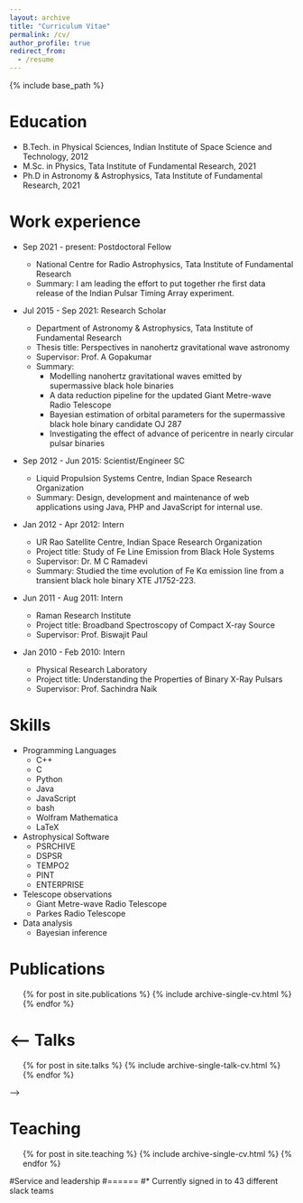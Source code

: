 ```yaml
---
layout: archive
title: "Curriculum Vitae"
permalink: /cv/
author_profile: true
redirect_from:
  - /resume
---
```


{% include base_path %}

Education
======
* B.Tech. in Physical Sciences, Indian Institute of Space Science and Technology, 2012
* M.Sc. in Physics, Tata Institute of Fundamental Research, 2021
* Ph.D in Astronomy & Astrophysics, Tata Institute of Fundamental Research, 2021

Work experience
======
* Sep 2021 - present: Postdoctoral Fellow
  * National Centre for Radio Astrophysics, Tata Institute of Fundamental Research
  * Summary: I am leading the effort to put together rhe first data release of the Indian Pulsar Timing Array experiment.

* Jul 2015 - Sep 2021: Research Scholar
  * Department of Astronomy & Astrophysics, Tata Institute of Fundamental Research
  * Thesis title: Perspectives in nanohertz gravitational wave astronomy
  * Supervisor: Prof. A Gopakumar
  * Summary:
    * Modelling nanohertz gravitational waves emitted by supermassive black hole binaries
    * A data reduction pipeline for the updated Giant Metre-wave Radio Telescope
    * Bayesian estimation of orbital parameters for the supermassive black hole binary candidate OJ 287
    * Investigating the effect of advance of pericentre in nearly circular pulsar binaries

* Sep 2012 - Jun 2015: Scientist/Engineer SC
  * Liquid Propulsion Systems Centre, Indian Space Research Organization
  * Summary: Design, development and maintenance of web applications using Java, PHP and JavaScript for internal use.

* Jan 2012 - Apr 2012: Intern
  * UR Rao Satellite Centre, Indian Space Research Organization
  * Project title: Study of Fe Line Emission from Black Hole Systems
  * Supervisor: Dr. M C Ramadevi
  * Summary: Studied the time evolution of Fe Kα emission line from a transient black hole binary XTE J1752-223.

* Jun 2011 - Aug 2011: Intern
  * Raman Research Institute
  * Project title: Broadband Spectroscopy of Compact X-ray Source
  * Supervisor: Prof. Biswajit Paul

* Jan 2010 - Feb 2010: Intern
  * Physical Research Laboratory
  * Project title: Understanding the Properties of Binary X-Ray Pulsars
  * Supervisor: Prof. Sachindra Naik

Skills
======
* Programming Languages
  * C++
  * C
  * Python
  * Java
  * JavaScript
  * bash
  * Wolfram Mathematica
  * LaTeX
* Astrophysical Software
  * PSRCHIVE
  * DSPSR
  * TEMPO2
  * PINT
  * ENTERPRISE
* Telescope observations
  * Giant Metre-wave Radio Telescope
  * Parkes Radio Telescope
* Data analysis
  * Bayesian inference 

Publications
======
  <ul>{% for post in site.publications %}
    {% include archive-single-cv.html %}
  {% endfor %}</ul>
  
<--
Talks
======
  <ul>{% for post in site.talks %}
    {% include archive-single-talk-cv.html %}
  {% endfor %}</ul>
-->
  
Teaching
======
  <ul>{% for post in site.teaching %}
    {% include archive-single-cv.html %}
  {% endfor %}</ul>
  
#Service and leadership
#======
#* Currently signed in to 43 different slack teams

